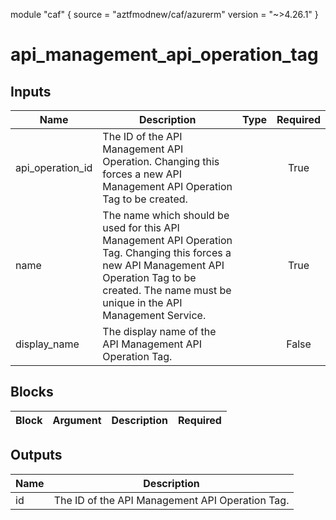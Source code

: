 module "caf" {
  source  = "aztfmodnew/caf/azurerm"
  version = "~>4.26.1"
}

# api_management_api_operation_tag

## Inputs
| Name | Description | Type | Required |
|------|-------------|------|:--------:|
|api_operation_id| The ID of the API Management API Operation. Changing this forces a new API Management API Operation Tag to be created.||True|
|name| The name which should be used for this API Management API Operation Tag. Changing this forces a new API Management API Operation Tag to be created. The name must be unique in the API Management Service.||True|
|display_name| The display name of the API Management API Operation Tag.||False|

## Blocks
| Block | Argument | Description | Required |
|-------|----------|-------------|----------|

## Outputs
| Name | Description |
|------|-------------|
|id|The ID of the API Management API Operation Tag.|||
